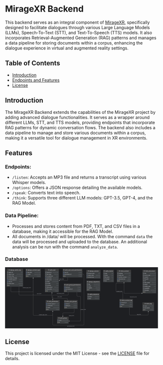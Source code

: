 # MirageXR Backend

This backend serves as an integral component of [MirageXR](https://github.com/WEKIT-ECS/MIRAGE-XR), specifically 
designed to facilitate dialogues through various Large Language Models (LLMs), Speech-To-Text (STT), and Text-To-Speech 
(TTS) models. It also incorporates Retrieval-Augmented Generation (RAG) patterns and manages a data pipeline for storing 
documents within a corpus, enhancing the dialogue experience in virtual and augmented reality settings.

## Table of Contents

- [Introduction](#introduction)
- [Endpoints and Features](#features)
- [License](#license)

## Introduction

The MirageXR Backend extends the capabilities of the MirageXR project by adding advanced dialogue functionalities. 
It serves as a wrapper around different LLMs, STT, and TTS models, providing endpoints that incorporate RAG patterns 
for dynamic conversation flows. The backend also includes a data pipeline to manage and store various documents within 
a corpus, making it a versatile tool for dialogue management in XR environments.

## Features

### Endpoints:

- `/listen`: Accepts an MP3 file and returns a transcript using various Whisper models.
- `/options`: Offers a JSON response detailing the available models.
- `/speak`: Converts text into speech.
- `/think`: Supports three different LLM models: GPT-3.5, GPT-4, and the RAG Model.

### Data Pipeline:

- Processes and stores content from PDF, TXT, and CSV files in a database, making it accessible for the RAG Model. 
- All documents in /data/ will be processed. With the command `data` the data will be processed and uploaded to the database. An additional analysis can be run with the command `analyze_data`. 

### Database 

![db.png](db.png)

## License

This project is licensed under the MIT License - see the [LICENSE](LICENSE) file for details.